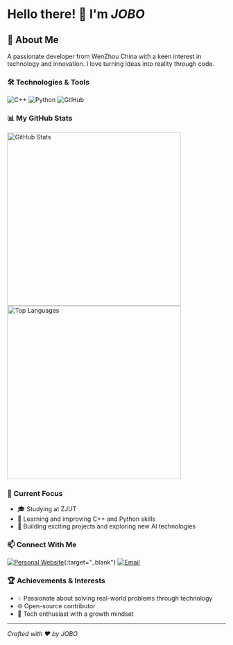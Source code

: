 # Hello there! 👋 I'm ***JOBO***

## 🚀 About Me

A passionate developer from WenZhou China with a keen interest in technology and innovation. I love turning ideas into reality through code.

### 🛠️ Technologies & Tools

![C++](https://img.shields.io/badge/-C++-00599C?style=flat-square&logo=cplusplus&logoColor=white)
![Python](https://img.shields.io/badge/-Python-3776AB?style=flat-square&logo=python&logoColor=white)
![GitHub](https://img.shields.io/badge/-GitHub-181717?style=flat-square&logo=github)

### 📊 My GitHub Stats

<img src="https://github-readme-stats.vercel.app/api?username=jobo16&show_icons=true&theme=radical" alt="GitHub Stats" width="400">
<img src="https://github-readme-stats.vercel.app/api/top-langs/?username=jobo16&layout=compact&theme=radical" alt="Top Languages" width="400">

### 🔭 Current Focus

- 🎓 Studying at ZJUT
- 🌱 Learning and improving C++ and Python skills
- 🚧 Building exciting projects and exploring new AI technologies

### 📫 Connect With Me

[![Personal Website](https://img.shields.io/badge/Website-000000?style=for-the-badge&logo=About.me&logoColor=white)](http://jobotek.online){:target="_blank"}
[![Email](https://img.shields.io/badge/Email-D14836?style=for-the-badge&logo=gmail&logoColor=white)](mailto:jo-bo@qq.com)

### 🏆 Achievements & Interests

- 💡 Passionate about solving real-world problems through technology
- 🌐 Open-source contributor
- 🤖 Tech enthusiast with a growth mindset

---

*Crafted with ❤️ by JOBO*
